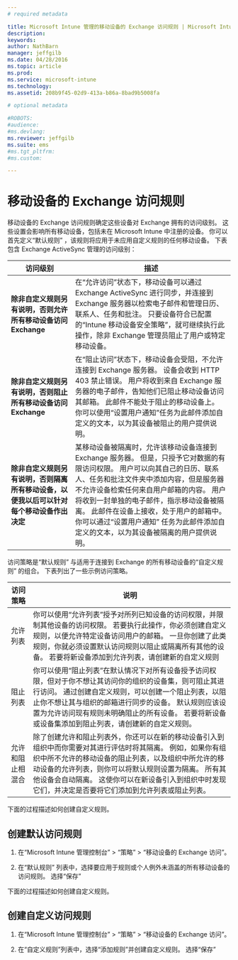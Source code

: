 ```yaml
---
# required metadata

title: Microsoft Intune 管理的移动设备的 Exchange 访问规则 | Microsoft Intune
description:
keywords:
author: NathBarn
manager: jeffgilb
ms.date: 04/28/2016
ms.topic: article
ms.prod:
ms.service: microsoft-intune
ms.technology:
ms.assetid: 208b9f45-02d9-413a-b86a-8bad9b5008fa

# optional metadata

#ROBOTS:
#audience:
#ms.devlang:
ms.reviewer: jeffgilb
ms.suite: ems
#ms.tgt_pltfrm:
#ms.custom:

---
```


# 移动设备的 Exchange 访问规则
移动设备的 Exchange 访问规则确定这些设备对 Exchange 拥有的访问级别。 这些设置会影响所有移动设备，包括未在 Microsoft Intune 中注册的设备。 你可以首先定义“默认规则”  ，该规则将应用于未应用自定义规则的任何移动设备。 下表包含 Exchange ActiveSync 管理的访问级别：

|访问级别|描述|
|----------------|---------------|
|**除非自定义规则另有说明，否则允许所有移动设备访问 Exchange**|在“允许访问”状态下，移动设备可以通过 Exchange ActiveSync 进行同步，并连接到 Exchange 服务器以检索电子邮件和管理日历、联系人、任务和批注。 只要设备符合已配置的“Intune 移动设备安全策略”，就可继续执行此操作，除非 Exchange 管理员阻止了用户或特定移动设备。|
|**除非自定义规则另有说明，否则阻止所有移动设备访问 Exchange**|在“阻止访问”状态下，移动设备会受阻，不允许连接到 Exchange 服务器。 设备会收到 HTTP 403 禁止错误。 用户将收到来自 Exchange 服务器的电子邮件，告知他们已阻止移动设备访问其邮箱。 此邮件不能处于阻止的移动设备上。 你可以使用“设置用户通知”任务为此邮件添加自定义的文本，以为其设备被阻止的用户提供说明。|
|**除非自定义规则另有说明，否则隔离所有移动设备，以便我以后可以针对每个移动设备作出决定**|某移动设备被隔离时，允许该移动设备连接到 Exchange 服务器。 但是，只授予它对数据的有限访问权限。 用户可以向其自己的日历、联系人、任务和批注文件夹中添加内容，但是服务器不允许设备检索任何来自用户邮箱的内容。 用户将收到一封单独的电子邮件，指示移动设备被隔离。 此邮件在设备上接收，处于用户的邮箱中。 你可以通过“设置用户通知”  任务为此邮件添加自定义的文本，以为其设备被隔离的用户提供说明。|

访问策略是“默认规则”  与适用于连接到 Exchange 的所有移动设备的“自定义规则”  的组合。 下表列出了一些示例访问策略。

|访问策略|说明|
|-------------------|---------------|
|允许列表|你可以使用“允许列表”授予对所列已知设备的访问权限，并限制其他设备的访问权限。 若要执行此操作，你必须创建自定义规则，以便允许特定设备访问用户的邮箱。 一旦你创建了此类规则，你就必须设置默认访问规则以阻止或隔离所有其他的设备。 若要将新设备添加到允许列表，请创建新的自定义规则|
|阻止列表|你可以使用“阻止列表”在默认情况下对所有设备授予访问权限，但对于你不想让其访问你的组织的设备集，则可阻止其进行访问。 通过创建自定义规则，可以创建一个阻止列表，以阻止你不想让其与组织的邮箱进行同步的设备。 默认规则应该设置为允许访问现有规则未明确阻止的所有设备。 若要将新设备或设备集添加到阻止列表，请创建新的自定义规则。|
|允许和阻止相混合|除了创建允许和阻止列表外，你还可以在新的移动设备引入到组织中而你需要对其进行评估时将其隔离。 例如，如果你有组织中所不允许的移动设备的阻止列表，以及组织中所允许的移动设备的允许列表，则你可以将默认规则设置为隔离。 所有其他设备会自动隔离。 这使你可以在新设备引入到组织中时发现它们，并决定是否要将它们添加到允许列表或阻止列表。|
下面的过程描述如何创建自定义规则。

## 创建默认访问规则

1.  在“Microsoft Intune 管理控制台”[](http://manage.microsoft.com) &gt; “策略” &gt; “移动设备的 Exchange 访问”。

2.  在“默认规则”  列表中，选择要应用于规则或个人例外未涵盖的所有移动设备的访问规则。 选择“保存”

下面的过程描述如何创建自定义规则。

## 创建自定义访问规则

1. 在“Microsoft Intune 管理控制台”[](http://manage.microsoft.com) &gt; “策略” &gt; “移动设备的 Exchange 访问”。

2.  在“自定义规则”列表中，选择“添加规则”并创建自定义规则。 选择“保存”


<!--HONumber=May16_HO2-->


